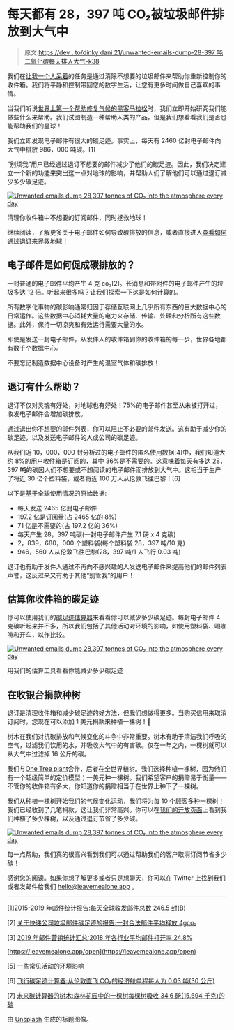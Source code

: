 # 每天都有 28，397 吨 CO₂被垃圾邮件排放到大气中

> 原文:[https://dev . to/dinky dani 21/unwanted-emails-dump-28-397 吨二氧化碳每天排入大气-k38](https://dev.to/dinkydani21/unwanted-emails-dump-28-397-tonnes-of-co-into-the-atmosphere-every-day-k38)

我们在[让我一个人呆着](https://leavemealone.app)的任务是通过清除不想要的垃圾邮件来帮助你重新控制你的收件箱。我们将平静和控制带回您的数字生活，让您有更多时间做自己喜欢的事情。

当我们听说[世界上第一个帮助修复气候的黑客马拉松](https://fixathon.io)时，我们立即开始研究我们能做些什么来帮助。我们试图制造一种帮助人类的产品，但是我们想看看我们是否也能帮助我们的星球！

我们立即发现电子邮件有很大的碳足迹。事实上，每天有 2460 亿封电子邮件向大气中排放 986，000 吨碳。[1]

“别烦我”用户已经通过退订不想要的邮件减少了他们的碳足迹。因此，我们决定建立一个新的功能来突出这一点对地球的影响，并帮助人们了解他们可以通过退订减少多少碳足迹。

[![Unwanted emails dump 28,397 tonnes of CO₂ into the atmosphere every day](../Images/53803a479dd97ad1d97e647900dcc311.png)](https://res.cloudinary.com/practicaldev/image/fetch/s--iZ-dgTbs--/c_limit%2Cf_auto%2Cfl_progressive%2Cq_auto%2Cw_880/https://blog.leavemealone.app/content/images/2019/08/1-cover-scaled-1.png) 

<figcaption>清理你收件箱中不想要的订阅邮件，同时拯救地球！</figcaption>

继续阅读，了解更多关于电子邮件如何导致碳排放的信息，或者直接进入[查看如何通过退订](https://leavemealone.app/save-the-planet)来拯救地球！

## [](#how-do-emails-contribute-to-carbon-emissions)电子邮件是如何促成碳排放的？

一封普通的电子邮件平均产生 4 克 co₂[2]。长消息和带附件的电子邮件产生的垃圾多达 12 倍。听起来很多吗？让我们探索一下这是如何计算的。

所有数字化事物的碳影响通常归因于存储互联网上几乎所有东西的巨大数据中心的日常运作。这些数据中心消耗大量的电力来存储、传输、处理和分析所有这些数据。此外，保持一切凉爽和有效运行需要大量的水。

即使是发送一封电子邮件，从发件人的收件箱到你的收件箱的每一步，世界各地都有数千个数据中心。

不要忘记制造数据中心设备时产生的温室气体和碳排放！

## [](#how-can-unsubscribing-help)退订有什么帮助？

退订不仅对灵魂有好处，对地球也有好处！75%的电子邮件甚至从未被打开过，收发电子邮件会增加碳排放。

通过退出你不想要的邮件列表，你可以阻止不必要的邮件发送。这有助于减少你的碳足迹，以及发送电子邮件的人或公司的碳足迹。

从我们近 10，000，000 封分析过的电子邮件的匿名使用数据[4]中，我们知道大约 8%的用户收件箱是订阅的，其中 36%是不需要的。这意味着每天有多达 28，397 **吨**的碳因人们不想要或不想阅读的电子邮件而排放到大气中。这相当于生产了将近 30 亿个塑料袋，或者将近 100 万人从伦敦飞往巴黎！[6]

以下是基于全球使用情况的原始数据:

*   每天发送 2465 亿封电子邮件
*   197.2 亿是订阅量(占 2465 亿的 8%)
*   71 亿是不需要的(占 197.2 亿的 36%)
*   每天产生 28，397 吨碳(一封电子邮件产生 7.1 磅 x 4 克碳)
*   2，839，680，000 个塑料袋(每个塑料袋 28，397 吨/10 克)
*   946，560 人从伦敦飞往巴黎(28，397 吨/1 人飞行 0.03 吨)

退订也有助于发件人通过不再向不感兴趣的人发送电子邮件来提高他们的邮件列表声誉，这反过来又有助于其他“别管我”的用户！

## [](#estimate-the-carbon-footprint-of-your-inbox)估算你收件箱的碳足迹

你可以使用我们的[碳足迹估算器](https://leavemealone.app/save-the-planet)来看看你可以减少多少碳足迹。每封电子邮件 4 克碳听起来并不多，所以我们包括了其他活动对环境的影响，如使用塑料袋、喝咖啡和开车，以作比较。

[![Unwanted emails dump 28,397 tonnes of CO₂ into the atmosphere every day](../Images/eaa42bf9a242cebabf253e4fa2de490b.png)](https://res.cloudinary.com/practicaldev/image/fetch/s--CrE6nVan--/c_limit%2Cf_auto%2Cfl_progressive%2Cq_auto%2Cw_880/https://blog.leavemealone.app/content/images/2019/08/2-estimator-scaled.png) 

<figcaption>用我们的估算工具看看你能减少多少碳足迹</figcaption>

## [](#donate-at-the-checkout-to-plant-a-tree)在收银台捐款种树

退订是清理收件箱和减少碳足迹的好方法，但我们想做得更多。当购买信用来取消订阅时，您现在可以添加 1 美元捐款来种植一棵树！🌳

树木在我们对抗碳排放和气候变化的斗争中非常重要。树木有助于清洁我们呼吸的空气，过滤我们饮用的水，并吸收大气中的有害碳。仅在一年之内，一棵树就可以从大气中过滤掉 16 公斤的碳。

我们与[One Tree plant](https://onetreeplanted.org)合作，后者在全世界植树。我们选择种植一棵树，因为他们有一个超级简单的定价模型；一美元种一棵树。我们希望客户的捐赠易于衡量——不管你的收件箱有多大，你知道你的捐赠相当于在世界上种下了一棵树。

我们从种植一棵树开始我们的气候变化运动，我们将为每 10 个顾客多种一棵树！我们已经收到了几笔捐款，这让我们非常高兴。你可以在[我们的开放页面](https://leavemealone.app/open)上看到我们种植了多少棵树，以及通过退订节省了多少碳。

[![Unwanted emails dump 28,397 tonnes of CO₂ into the atmosphere every day](../Images/97aa6273922f8f3b2347e3b32b004677.png)](https://res.cloudinary.com/practicaldev/image/fetch/s--drwqX13Y--/c_limit%2Cf_auto%2Cfl_progressive%2Cq_auto%2Cw_880/https://blog.leavemealone.app/content/images/2019/08/3-open-page-scaled.png)

每一点帮助，我们真的很高兴看到我们可以通过帮助我们的客户取消订阅节省多少碳！

感谢您的阅读。如果你想了解更多或者只是想聊天，你可以在 Twitter 上找到我们或者发邮件给我们 [hello@leavemealone.app](mailto:hello@leavemealone.app) 。

* * *

[1][2015-2019 年邮件统计报告:每天全球收发邮件总数 246.5 封(B)](https://www.radicati.com/wp/wp-content/uploads/2015/02/Email-Statistics-Report-2015-2019-Executive-Summary.pdf)

[2] [关于快递公司垃圾邮件碳足迹的报告:一封合法邮件平均释放 4gco₂](https://img.en25.com/Web/McAfee/CarbonFootprint_12pagesfr_s_fnl2.pdf)

[3] [2019 年邮件营销统计汇总:2018 年各行业平均邮件打开率 24.8%](https://www.smartinsights.com/email-marketing/email-communications-strategy/statistics-sources-for-email-marketing/)

[https://leavemealone.app/open](https://leavemealone.app/open)

[5] [一些常见活动的环境影响](https://phys.org/news/2015-11-carbon-footprint-email.html)

[6] [飞行碳足迹计算器:从伦敦直飞 CO₂的经济舱单程每人为 0.03 吨(30 公斤)](https://www.carbonfootprint.com/)

[7] [未来碳计算器的树木:森林花园中的一棵树每棵树吸收 34.6 磅(15.694 千克)的碳](https://trees.org/carboncalculator)

由 [Unsplash](https://unsplash.com/@bob_blob?utm_source=unsplash&utm_medium=referral&utm_content=creditCopyText) 生成的标题图像。